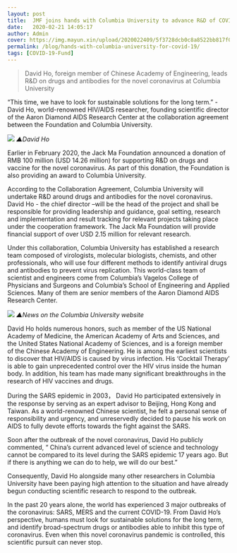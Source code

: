 ```yaml
---
layout: post
title:  JMF joins hands with Columbia University to advance R&D of COVID-19
date:   2020-02-21 14:05:17
author: Admin
cover: https://img.mayun.xin/upload/2020022409/5f3728dcb0c8a8522bb817f0fd2a7aed.png
permalink: /blog/hands-with-columbia-university-for-covid-19/
tags: [COVID-19-Fund]
---
```


> David Ho, foreign member of Chinese Academy of Engineering, leads R&D on drugs and antibodies for the novel coronavirus at Columbia University

“This time, we have to look for sustainable solutions for the long term.” - David Ho, world-renowned HIV/AIDS researcher, founding scientific director of the Aaron Diamond AIDS Research Center at the collaboration agreement between the Foundation and Columbia University. 

![](https://img.mayun.xin/upload/2020031516/8301f3611c34b3815991706b29223962.jpeg)
*▲David Ho*

Earlier in February 2020, the Jack Ma Foundation announced a donation of RMB 100 million (USD 14.26 million) for supporting R&D on drugs and vaccine for the novel coronavirus. As part of this donation, the Foundation is also providing an award to Columbia University.

According to the Collaboration Agreement, Columbia University will undertake R&D around drugs and antibodies for the novel coronavirus. David Ho - the chief director –will be the head of the project and shall be responsible for providing leadership and guidance, goal setting, research and implementation and result tracking for relevant projects taking place under the cooperation framework. The Jack Ma Foundation will provide financial support of over USD 2.15 million for relevant research.

Under this collaboration, Columbia University has established a research team composed of virologists, molecular biologists, chemists, and other professionals, who will use four different methods to identify antiviral drugs and antibodies to prevent virus replication. This world-class team of scientist and engineers come from Columbia’s Vagelos College of Physicians and Surgeons and Columbia’s School of Engineering and Applied Sciences. Many of them are senior members of the Aaron Diamond AIDS Research Center.

![](https://img.mayun.xin/upload/2020031516/c4cbb402578325578ebe6d98b6d7cb1c.jpeg)
*▲News on the Columbia University website*

David Ho holds numerous honors, such as member of the US National Academy of Medicine, the American Academy of Arts and Sciences, and the United States National Academy of Sciences, and is a foreign member of the Chinese Academy of Engineering. He is among the earliest scientists to discover that HIV/AIDS is caused by virus infection. His ‘Cocktail Therapy’ is able to gain unprecedented control over the HIV virus inside the human body. In addition, his team has made many significant breakthroughs in the research of HIV vaccines and drugs.

During the SARS epidemic in 2003， David Ho participated extensively in the response by serving as an expert advisor to Beijing, Hong Kong and Taiwan. As a world-renowned Chinese scientist, he felt a personal sense of responsibility and urgency, and unreservedly decided to pause his work on AIDS to fully devote efforts towards the fight against the SARS.

Soon after the outbreak of the novel coronavirus, David Ho  publicly commented, “ China’s current advanced level of science and technology cannot be compared to its level during the SARS epidemic 17 years ago. But if there is anything we can do to help, we will do our best.”

Consequently, David Ho alongside many other researchers in Columbia University have been paying high attention to the situation and have already begun conducting scientific research to respond to the outbreak.

In the past 20 years alone, the world has experienced 3 major outbreaks of the coronavirus: SARS, MERS and the current COVID-19. From David Ho’s perspective, humans must look for sustainable solutions for the long term, and identify broad-spectrum drugs or antibodies able to inhibit this type of coronavirus. Even when this novel coronavirus pandemic is controlled, this scientific pursuit can never stop.